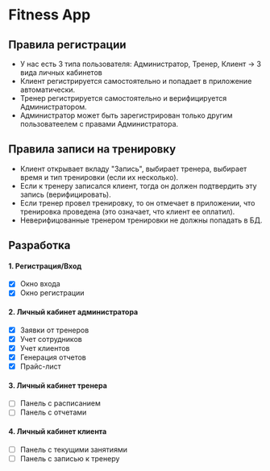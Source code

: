 # Fitness App

## Правила регистрации

- У нас есть 3 типа пользователя: Администратор, Тренер, Клиент -> 3 вида личных кабинетов
- Клиент регистрируется самостоятельно и попадает в приложение автоматически.
- Тренер регистрируется самостоятельно и верифицируется Администратором.
- Администратор может быть зарегистрирован только другим пользоватеелем с правами Администратора.

## Правила записи на тренировку
- Клиент открывает вкладу "Запись", выбирает тренера, выбирает время и тип тренировки (если их несколько).
- Если к тренеру записался клиент, тогда он должен подтвердить эту запись (верифицировать).
- Если тренер провел тренировку, то он отмечает в приложении, что тренировка проведена (это означает, что клиент ее оплатил).
- Неверифицованные тренером тренировки не должны попадать в БД.

## Разработка 

#### 1. Регистрация/Вход

- [x] Окно входа
- [x] Окно регистрации

#### 2. Личный кабинет администратора

- [x] Заявки от тренеров
- [x] Учет сотрудников
- [x] Учет клиентов
- [x] Генерация отчетов
- [x] Прайс-лист

#### 3. Личный кабинет тренера

- [ ] Панель с расписанием
- [ ] Панель с отчетами

#### 4. Личный кабинет клиента

- [ ] Панель с текущими занятиями
- [ ] Панель с записью к тренеру

